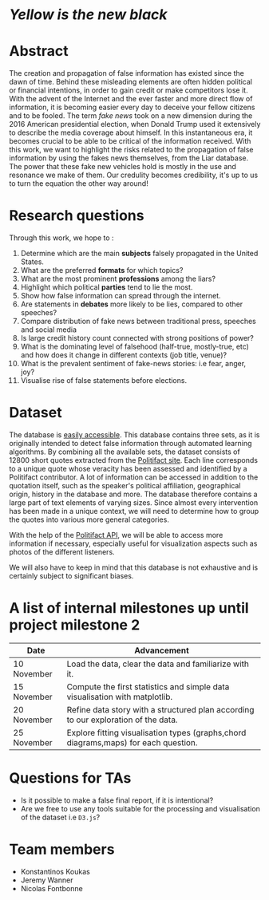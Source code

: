 # *Yellow is the new black*

# Abstract
The creation and propagation of false information has existed since the dawn of time.
Behind these misleading elements are often hidden political or financial intentions, in order to gain credit or make competitors lose it.
With the advent of the Internet and the ever faster and more direct flow of information, it is becoming easier every day to deceive your fellow citizens and to be fooled.
The term *fake news* took on a new dimension during the 2016 American presidential election, when Donald Trump used it extensively to describe the media coverage about himself. In this instantaneous era, it becomes crucial to be able to be critical of the information received. With this work, we want to highlight the risks related to the propagation of false information by using the fakes news themselves, from the Liar database. The power that these fake new vehicles hold is mostly in the use and resonance we make of them. Our credulity becomes credibility, it's up to us to turn the equation the other way around!

# Research questions
Through this work, we hope to :
1. Determine which are the main **subjects** falsely propagated in the United States.
1. What are the preferred **formats** for which topics?
1. What are the most prominent **professions** among the liars?
1. Highlight which political **parties** tend to lie the most.
1. Show how false information can spread through the internet.
1. Are statements in **debates** more likely to be lies, compared to other speeches?
1. Compare distribution of fake news between traditional press, speeches and social media
1. Is large credit history count connected with strong positions of power?
1. What is the dominating level of falsehood (half-true, mostly-true, etc) and how does it change in different contexts (job title, venue)?
1. What is the prevalent sentiment of fake-news stories: i.e fear, anger, joy?
1. Visualise rise of false statements before elections.



# Dataset
The database is [easily accessible](https://www.cs.ucsb.edu/~william/data/liar_dataset.zip). This database contains three sets, as it is originally intended to detect false information through automated learning algorithms.
By combining all the available sets, the dataset consists of 12800 short quotes extracted from the [Politifact site](https://www.politifact.com/truth-o-meter/).
Each line corresponds to a unique quote whose veracity has been assessed and identified by a Politifact contributor.
A lot of information can be accessed in addition to the quotation itself, such as the speaker's political affiliation, geographical origin, history in the database and more.
The database therefore contains a large part of text elements of varying sizes. Since almost every intervention has been made in a unique context, we will need to determine how to group the quotes into various more general categories.

With the help of the [Politifact API](https://www.politifact.com//api/v/2/statement/2635/?format=json), we will be able to access more information if necessary, especially useful for visualization aspects such as photos of the different listeners.

We will also have to keep in mind that this database is not exhaustive and is certainly subject to significant biases.

# A list of internal milestones up until project milestone 2

| Date        | Advancement |
| ----------- |-------------|
| 10 November | Load the data, clear the data and familiarize with it. |
| 15 November | Compute the first statistics and simple data visualisation with matplotlib. |
| 20 November | Refine data story with a structured plan according to our exploration of the data.      |
| 25 November | Explore fitting visualisation types (graphs,chord diagrams,maps) for each question. |

# Questions for TAs
* Is it possible to make a false final report, if it is intentional?
* Are we free to use any tools suitable for the processing and visualisation of the dataset i.e `D3.js`?

# Team members

* Konstantinos Koukas
* Jeremy Wanner
* Nicolas Fontbonne
